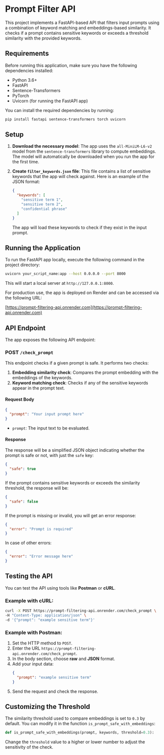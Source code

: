 # Prompt Filter API

This project implements a FastAPI-based API that filters input prompts using a combination of keyword matching and embeddings-based similarity. It checks if a prompt contains sensitive keywords or exceeds a threshold similarity with the provided keywords.

## Requirements

Before running this application, make sure you have the following dependencies installed:

- Python 3.6+
- FastAPI
- Sentence-Transformers
- PyTorch
- Uvicorn (for running the FastAPI app)

You can install the required dependencies by running:

```bash
pip install fastapi sentence-transformers torch uvicorn
```

## Setup

1. **Download the necessary model**:
   The app uses the `all-MiniLM-L6-v2` model from the `sentence-transformers` library to compute embeddings. The model will automatically be downloaded when you run the app for the first time.

2. **Create `filter_keywords.json` file**:
   This file contains a list of sensitive keywords that the app will check against. Here is an example of the JSON format:

   ```json
   {
     "keywords": [
       "sensitive term 1",
       "sensitive term 2",
       "confidential phrase"
     ]
   }
   ```

   The app will load these keywords to check if they exist in the input prompt.

## Running the Application

To run the FastAPI app locally, execute the following command in the project directory:

```bash
uvicorn your_script_name:app --host 0.0.0.0 --port 8000
```

This will start a local server at `http://127.0.0.1:8000`.

For production use, the app is deployed on Render and can be accessed via the following URL:

[https://prompt-filtering-api.onrender.com](https://prompt-filtering-api.onrender.com)

## API Endpoint

The app exposes the following API endpoint:

### POST `/check_prompt`

This endpoint checks if a given prompt is safe. It performs two checks:
1. **Embedding similarity check**: Compares the prompt embedding with the embeddings of the keywords.
2. **Keyword matching check**: Checks if any of the sensitive keywords appear in the prompt text.

#### Request Body

```json
{
  "prompt": "Your input prompt here"
}
```

- `prompt`: The input text to be evaluated.

#### Response

The response will be a simplified JSON object indicating whether the prompt is safe or not, with just the `safe` key:

```json
{
  "safe": true
}
```

If the prompt contains sensitive keywords or exceeds the similarity threshold, the response will be:

```json
{
  "safe": false
}
```

If the prompt is missing or invalid, you will get an error response:

```json
{
  "error": "Prompt is required"
}
```

In case of other errors:

```json
{
  "error": "Error message here"
}
```

## Testing the API

You can test the API using tools like **Postman** or **cURL**.

### Example with cURL:

```bash
curl -X POST https://prompt-filtering-api.onrender.com/check_prompt \
-H "Content-Type: application/json" \
-d '{"prompt": "example sensitive term"}'
```

### Example with Postman:

1. Set the HTTP method to `POST`.
2. Enter the URL `https://prompt-filtering-api.onrender.com/check_prompt`.
3. In the body section, choose **raw** and **JSON** format.
4. Add your input data:
   ```json
   {
     "prompt": "example sensitive term"
   }
   ```
5. Send the request and check the response.

## Customizing the Threshold

The similarity threshold used to compare embeddings is set to `0.3` by default. You can modify it in the function `is_prompt_safe_with_embeddings`:

```python
def is_prompt_safe_with_embeddings(prompt, keywords, threshold=0.3):
```

Change the `threshold` value to a higher or lower number to adjust the sensitivity of the check.
```
